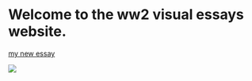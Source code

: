 # Welcome to the ww2 visual essays website.


[my new essay](https://jamesjj1979.github.io/us-enters-ww2)



<a href="https://juncture-digital.org"><img src="https://juncture-digital.org/images/ve-button.png"></a>

